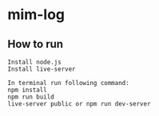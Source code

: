 # mim-log

## How to run
    Install node.js
    Install live-server

    In terminal run following command:
    npm install
    npm run build
    live-server public or npm run dev-server
